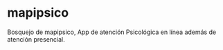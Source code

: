 # mapipsico
Bosquejo de mapipsico, App de atención Psicológica en línea además de atención presencial.
